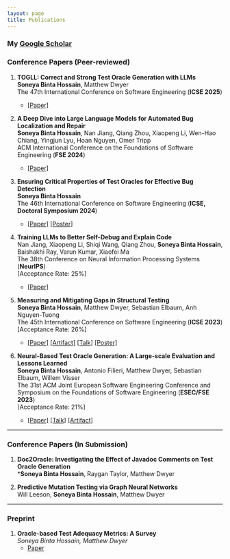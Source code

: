 ```yaml
---
layout: page  
title: Publications  
---
```


### My [Google Scholar](https://scholar.google.com/citations?user=xDDfwB8AAAAJ&hl=en)

### Conference Papers (Peer-reviewed)



1. **TOGLL: Correct and Strong Test Oracle Generation with LLMs**  
   **Soneya Binta Hossain**, Matthew Dwyer  
   The 47th International Conference on Software Engineering (**ICSE 2025**)  
   - [\[Paper\]](https://doi.org/10.48550/arXiv.2405.03786)

2. **A Deep Dive into Large Language Models for Automated Bug Localization and Repair**  
   **Soneya Binta Hossain**, Nan Jiang, Qiang Zhou, Xiaopeng Li, Wen-Hao Chiang, Yingjun Lyu, Hoan Nguyen, Omer Tripp  
   ACM International Conference on the Foundations of Software Engineering (**FSE 2024**)  
   - [\[Paper\]](https://dl.acm.org/doi/abs/10.1145/3660773)


3. **Ensuring Critical Properties of Test Oracles for Effective Bug Detection**  
   **Soneya Binta Hossain**  <br/>
   The 46th International Conference on Software Engineering (**ICSE, Doctoral Symposium 2024**)  
   - [\[Paper\]](https://dl.acm.org/doi/10.1145/3639478.3639791)  [\[Poster\]](assets/presentations/ICSE-DS-24-Soneya-A0-28.pdf)


4. **Training LLMs to Better Self-Debug and Explain Code**  
   Nan Jiang, Xiaopeng Li, Shiqi Wang, Qiang Zhou, **Soneya Binta Hossain**, Baishakhi Ray, Varun Kumar, Xiaofei Ma  
   The 38th Conference on Neural Information Processing Systems (**NeurIPS**)  
   [Acceptance Rate: 25%]  
   - [\[Paper\]](https://arxiv.org/pdf/2405.18649)

5. **Measuring and Mitigating Gaps in Structural Testing**  
   **Soneya Binta Hossain**, Matthew Dwyer, Sebastian Elbaum, Anh Nguyen-Tuong  
   The 45th International Conference on Software Engineering (**ICSE 2023**)  
   [Acceptance Rate: 26%]  
   - [\[Paper\]](https://conf.researchr.org/details/icse-2023/icse-2023-technical-track/131/Measuring-and-Mitigating-Gaps-in-Structural-Testing)  [\[Artifact\]](https://github.com/soneyahossain/hcc-gap-recommender/tree/main)  [\[Talk\]](assets/presentations/ICSE-2023-talk.pdf)  [\[Poster\]](assets/presentations/ICSE2023_poster_soneya.pdf)

6. **Neural-Based Test Oracle Generation: A Large-scale Evaluation and Lessons Learned**  
   **Soneya Binta Hossain**, Antonio Filieri, Matthew Dwyer, Sebastian Elbaum, Willem Visser  
   The 31st ACM Joint European Software Engineering Conference and Symposium on the Foundations of Software Engineering (**ESEC/FSE 2023**)  
   [Acceptance Rate: 21%]  
   - [\[Paper\]](https://dl.acm.org/doi/abs/10.1145/3611643.3616265)  [\[Talk\]](assets/presentations/FSE-2023-talk.pdf)  [\[Artifact\]](https://doi.org/10.6084/m9.figshare.21973091.v4)


---

### Conference Papers (In Submission)

1. **Doc2Oracle: Investigating the Effect of Javadoc Comments on Test Oracle Generation**  
   ***Soneya Binta Hossain**, Raygan Taylor, Matthew Dwyer  

2. **Predictive Mutation Testing via Graph Neural Networks**  
   Will Leeson, **Soneya Binta Hossain**, Matthew Dwyer  

---

### Preprint

1. **Oracle-based Test Adequacy Metrics: A Survey**  
   *Soneya Binta Hossain, Matthew Dwyer*  
   - [Paper](https://arxiv.org/pdf/2212.06118.pdf)  
